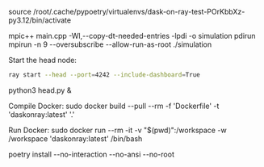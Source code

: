 source /root/.cache/pypoetry/virtualenvs/dask-on-ray-test-POrKbbXz-py3.12/bin/activate

mpic++ main.cpp -Wl,--copy-dt-needed-entries -lpdi -o simulation
pdirun mpirun -n 9 --oversubscribe --allow-run-as-root ./simulation

Start the head node:

```bash
ray start --head --port=4242 --include-dashboard=True
```

python3 head.py &


Compile Docker:
sudo docker build --pull --rm -f 'Dockerfile' -t 'daskonray:latest' '.' 

Run Docker:
sudo docker run --rm -it -v "$(pwd)":/workspace -w /workspace 'daskonray:latest' /bin/bash


poetry install --no-interaction --no-ansi --no-root
